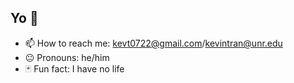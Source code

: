 ## Yo 👋
<!--
**KaijuKanan/KaijuKanan** is a ✨ _special_ ✨ repository because its `README.md` (this file) appears on your GitHub profile.
-->
- 📫 How to reach me: kevt0722@gmail.com/kevintran@unr.edu
- 😐 Pronouns: he/him
- 🃏 Fun fact: I have no life 


